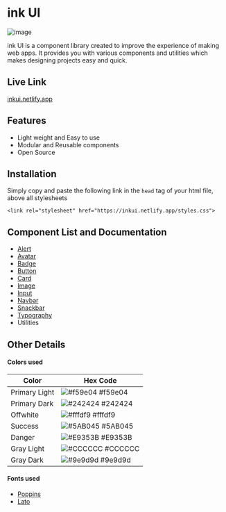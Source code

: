 
# ink UI

![image](https://user-images.githubusercontent.com/33786522/154935393-82e7e2a7-2029-479b-81b7-946d78552df4.png)

ink UI is a component library created to improve the experience of making web apps. It provides you with various components and utilities which makes designing projects easy and quick.




## Live Link

[inkui.netlify.app](https://inkui.netlify.app)


## Features

- Light weight and Easy to use
- Modular and Reusable components 
- Open Source


## Installation

Simply copy and paste the following link in the ```head``` tag of your html file, above all stylesheets

```
<link rel="stylesheet" href="https://inkui.netlify.app/styles.css">
```

## Component List and Documentation

- [Alert](https://inkui.netlify.app/docs/alert.html)
- [Avatar](https://inkui.netlify.app/docs/avatar.html)
- [Badge](https://inkui.netlify.app/docs/badge.html)
- [Button](https://inkui.netlify.app/docs/button.html)
- [Card](https://inkui.netlify.app/docs/card.html)
- [Image](https://inkui.netlify.app/docs/image.html)
- [Input](https://inkui.netlify.app/docs/input.html)
- [Navbar](https://inkui.netlify.app/docs/navbar.html)
- [Snackbar](https://inkui.netlify.app/docs/snackbar.html)
- [Typography](https://inkui.netlify.app/docs/typography.html)
- Utilities

## Other Details

#### Colors used
| Color         | Hex Code                                                          |
|---------------|-------------------------------------------------------------------|
| Primary Light | ![#f59e04](https://via.placeholder.com/10/f59e04?text=+) #f59e04  |
| Primary Dark  | ![#242424](https://via.placeholder.com/10/242424?text=+)  #242424 |
| Offwhite      | ![#fffdf9](https://via.placeholder.com/10/fffdf9?text=+)  #fffdf9 |
| Success       | ![#5AB045](https://via.placeholder.com/10/5AB045?text=+)  #5AB045 |
| Danger        | ![#E9353B](https://via.placeholder.com/10/E9353B?text=+)  #E9353B |
| Gray Light    | ![#CCCCCC](https://via.placeholder.com/10/CCCCCC?text=+)  #CCCCCC |
| Gray Dark     | ![#9e9d9d](https://via.placeholder.com/10/9e9d9d?text=+)  #9e9d9d |

#### Fonts used

- [Poppins](https://fonts.google.com/specimen/Poppins)
- [Lato](https://fonts.google.com/specimen/Lato)
